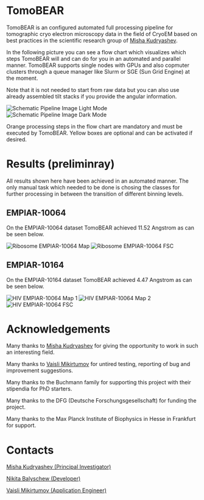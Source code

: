 # TomoBEAR
TomoBEAR is an configured automated full processing pipeline for tomographic cryo electron microscopy data in the field of CryoEM based on best practices in the scientific research group of [Misha Kudryashev](mailto:misha.kudryashev@gmail.com?subject=[GitHub]%20TomoBEAR).

In the following picture you can see a flow chart which visualizes which steps TomoBEAR will and can do for you in an automated and parallel manner. TomoBEAR supports single nodes with GPUs and also copmuter clusters through a queue manager like Slurm or SGE (Sun Grid Engine) at the moment.

Note that it is not needed to start from raw data but you can also use already assembled tilt stacks if you provide the angular information.

![Schematic Pipeline Image Light Mode](https://github.com/KudryashevLab/TomoBEAR/blob/main/images/pipeline_light_mode.svg#gh-light-mode-only)
![Schematic Pipeline Image Dark Mode](https://github.com/KudryashevLab/TomoBEAR/blob/main/images/pipeline_dark_mode.svg#gh-dark-mode-only)
 
Orange processing steps in the flow chart are mandatory and must be executed by TomoBEAR. Yellow boxes are optional and can be activated if desired.

# Results (preliminray)

All results shown here have been achieved in an automated manner. The only manual task which needed to be done is chosing the classes for further processing in between the transition of different binning levels.

## EMPIAR-10064

On the EMPIAR-10064 dataset TomoBEAR achieved 11.52 Angstrom as can be seen below.

![Ribosome EMPIAR-10064 Map](https://github.com/KudryashevLab/TomoBEAR/blob/main/images/ribosome_empiar_10064_map.png)
![Ribosome EMPIAR-10064 FSC](https://github.com/KudryashevLab/TomoBEAR/blob/main/images/ribosome_empiar_10064_fsc.png)

## EMPIAR-10164

On the EMPIAR-10164 dataset TomoBEAR achieved 4.47 Angstrom as can be seen below.

![HIV EMPIAR-10064 Map 1](https://github.com/KudryashevLab/TomoBEAR/blob/main/images/hiv_empiar_10164_map_1.png)
![HIV EMPIAR-10064 Map 2](https://github.com/KudryashevLab/TomoBEAR/blob/main/images/hiv_empiar_10164_map_2.png)
![HIV EMPIAR-10064 FSC](https://github.com/KudryashevLab/TomoBEAR/blob/main/images/hiv_empiar_10164_fsc.png)

# Acknowledgements

Many thanks to [Misha Kudryashev](mailto:misha.kudryashev@gmail.com?subject=[GitHub]%20TomoBEAR) for giving the opportunity to work in such an interesting field.

Many thanks to [Vaisli Mikirtumov](mailto:mikivasia@gmail.com?subject=[GitHub]%20TomoBEAR) for untired testing, reporting of bug and improvement suggestions.

Many thanks to the Buchmann family for supporting this project with their stipendia for PhD starters.

Many thanks to the DFG (Deutsche Forschungsgesellschaft) for funding the project.

Many thanks to the Max Planck Institute of Biophysics in Hesse in Frankfurt for support.

# Contacts
[Misha Kudryashev (Principal Investigator)](mailto:misha.kudryashev@gmail.com?subject=[GitHub]%20TomoBEAR)

[Nikita Balyschew (Developer)](mailto:nikita.balyschew@gmail.com?subject=[GitHub]%20TomoBEAR)

[Vaisli Mikirtumov (Application Engineer)](mailto:mikivasia@gmail.com?subject=[GitHub]%20TomoBEAR)
